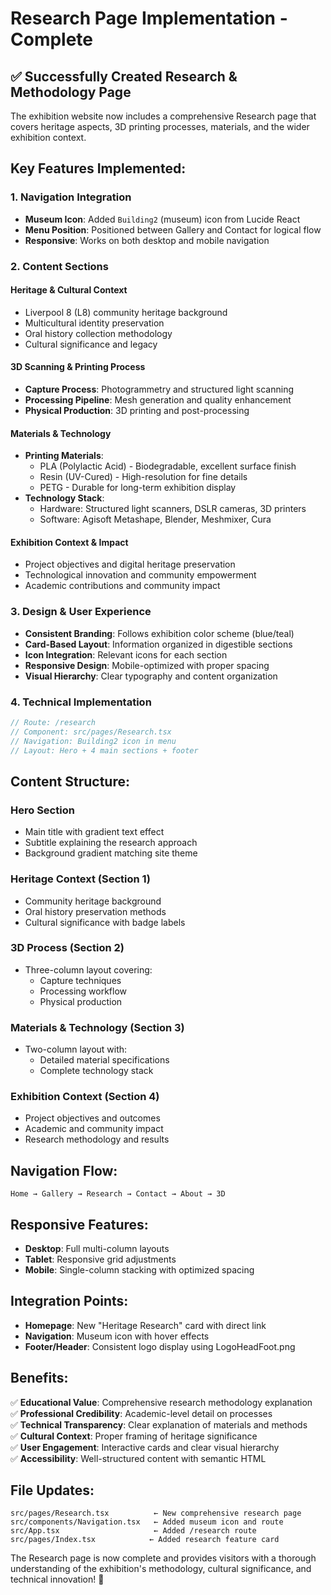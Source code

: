 # Research Page Implementation - Complete

## ✅ **Successfully Created Research & Methodology Page**

The exhibition website now includes a comprehensive Research page that covers heritage aspects, 3D printing processes, materials, and the wider exhibition context.

## **Key Features Implemented:**

### **1. Navigation Integration**
- **Museum Icon**: Added `Building2` (museum) icon from Lucide React
- **Menu Position**: Positioned between Gallery and Contact for logical flow
- **Responsive**: Works on both desktop and mobile navigation

### **2. Content Sections**

#### **Heritage & Cultural Context**
- Liverpool 8 (L8) community heritage background
- Multicultural identity preservation
- Oral history collection methodology
- Cultural significance and legacy

#### **3D Scanning & Printing Process**
- **Capture Process**: Photogrammetry and structured light scanning
- **Processing Pipeline**: Mesh generation and quality enhancement
- **Physical Production**: 3D printing and post-processing

#### **Materials & Technology**
- **Printing Materials**:
  - PLA (Polylactic Acid) - Biodegradable, excellent surface finish
  - Resin (UV-Cured) - High-resolution for fine details
  - PETG - Durable for long-term exhibition display
- **Technology Stack**:
  - Hardware: Structured light scanners, DSLR cameras, 3D printers
  - Software: Agisoft Metashape, Blender, Meshmixer, Cura

#### **Exhibition Context & Impact**
- Project objectives and digital heritage preservation
- Technological innovation and community empowerment
- Academic contributions and community impact

### **3. Design & User Experience**
- **Consistent Branding**: Follows exhibition color scheme (blue/teal)
- **Card-Based Layout**: Information organized in digestible sections
- **Icon Integration**: Relevant icons for each section
- **Responsive Design**: Mobile-optimized with proper spacing
- **Visual Hierarchy**: Clear typography and content organization

### **4. Technical Implementation**
```typescript
// Route: /research
// Component: src/pages/Research.tsx
// Navigation: Building2 icon in menu
// Layout: Hero + 4 main sections + footer
```

## **Content Structure:**

### **Hero Section**
- Main title with gradient text effect
- Subtitle explaining the research approach
- Background gradient matching site theme

### **Heritage Context (Section 1)**
- Community heritage background
- Oral history preservation methods
- Cultural significance with badge labels

### **3D Process (Section 2)**  
- Three-column layout covering:
  - Capture techniques
  - Processing workflow
  - Physical production

### **Materials & Technology (Section 3)**
- Two-column layout with:
  - Detailed material specifications
  - Complete technology stack

### **Exhibition Context (Section 4)**
- Project objectives and outcomes
- Academic and community impact
- Research methodology and results

## **Navigation Flow:**
```
Home → Gallery → Research → Contact → About → 3D
```

## **Responsive Features:**
- **Desktop**: Full multi-column layouts
- **Tablet**: Responsive grid adjustments
- **Mobile**: Single-column stacking with optimized spacing

## **Integration Points:**
- **Homepage**: New "Heritage Research" card with direct link
- **Navigation**: Museum icon with hover effects
- **Footer/Header**: Consistent logo display using LogoHeadFoot.png

## **Benefits:**

✅ **Educational Value**: Comprehensive research methodology explanation  
✅ **Professional Credibility**: Academic-level detail on processes  
✅ **Technical Transparency**: Clear explanation of materials and methods  
✅ **Cultural Context**: Proper framing of heritage significance  
✅ **User Engagement**: Interactive cards and clear visual hierarchy  
✅ **Accessibility**: Well-structured content with semantic HTML  

## **File Updates:**
```
src/pages/Research.tsx          ← New comprehensive research page
src/components/Navigation.tsx   ← Added museum icon and route
src/App.tsx                     ← Added /research route
src/pages/Index.tsx            ← Added research feature card
```

The Research page is now complete and provides visitors with a thorough understanding of the exhibition's methodology, cultural significance, and technical innovation! 🎉
